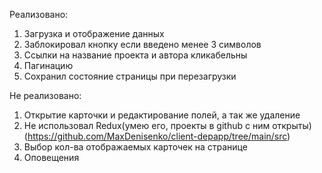 Реализовано:
  1. Загрузка и отображение данных
  2. Заблокировал кнопку если введено менее 3 символов
  3. Ссылки на название проекта и автора кликабельны
  4. Пагинацию
  5. Сохранил состояние страницы при перезагрузки


Не реализовано:
  1. Открытие карточки и редактирование полей, а так же удаление
  2. Не использовал Redux(умею его, проекты в github c ним открыты)(https://github.com/MaxDenisenko/client-depapp/tree/main/src)
  3. Выбор кол-ва отображаемых карточек на странице
  4. Оповещения
